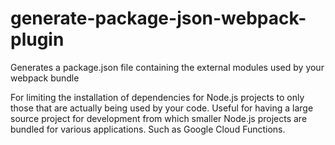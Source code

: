 # generate-package-json-webpack-plugin
Generates a package.json file containing the external modules used by your webpack bundle

For limiting the installation of dependencies for Node.js projects to only those that are actually being used by your code. Useful for having a large source project for development from which smaller Node.js projects are bundled for various applications. Such as Google Cloud Functions.
